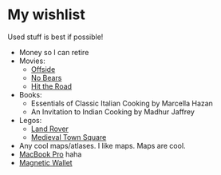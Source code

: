# My wishlist

Used stuff is best if possible!

- Money so I can retire
- Movies:
  - [Offside](https://www.imdb.com/title/tt0499537/)
  - [No Bears](https://www.criterion.com/films/33531-no-bears)
  - [Hit the Road](https://www.imdb.com/title/tt14812782/)
- Books:
  - Essentials of Classic Italian Cooking by Marcella Hazan
  - An Invitation to Indian Cooking by Madhur Jaffrey
- Legos:
  - [Land Rover](https://www.lego.com/en-us/product/land-rover-classic-defender-90-10317)
  - [Medieval Town Square](https://www.lego.com/en-us/product/medieval-town-square-10332)
- Any cool maps/atlases. I like maps. Maps are cool.
- [MacBook Pro](https://www.costco.com/MacBook-Pro-Laptop-(14-inch)---Apple-M4-Pro-Chip,-Built-for-Apple-Intelligence,-12-core-CPU,-16-core-GPU,-24GB-Memory,-512GB-SSD-Storage.product.1888425.html) haha
- [Magnetic Wallet](https://www.threadwallets.com/products/jade-magnetic-wallet?variant=44797056680074)
